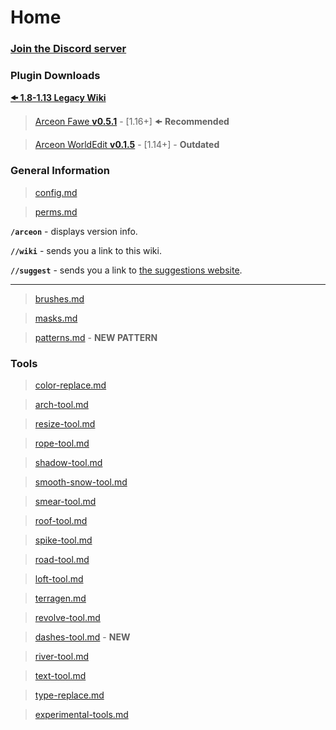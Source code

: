# Home

### [**Join the Discord server**](https://discordapp.com/invite/jpRVrjd)

### **Plugin Downloads**

[**🠜 1.8-1.13 Legacy Wiki**](https://github.com/Brennian/Arceon/wiki)

> [Arceon Fawe **v0.5.1**](https://www.patreon.com/posts/arceon-0-5-1-1-1-123837897) - \[1.16+] 🠜 **Recommended**

> [Arceon WorldEdit **v0.1.5**](https://www.patreon.com/posts/52224255) - \[1.14+] - **Outdated**

### **General Information**

> [config.md](general-information/config.md "mention")

> [perms.md](general-information/perms.md "mention")

**`/arceon`** - displays version info.

**`//wiki`** - sends you a link to this wiki.

**`//suggest`** - sends you a link to [the suggestions website](https://app.feedbacky.net/b/Arceon).

***

> [brushes.md](general-information/brushes.md "mention")

> [masks.md](general-information/masks.md "mention")

> [patterns.md](general-information/patterns.md "mention") - **NEW PATTERN**

### **Tools**

> [color-replace.md](tools/color-replace.md "mention")

> [arch-tool.md](tools/arch-tool.md "mention")

> [resize-tool.md](tools/resize-tool.md "mention")

> [rope-tool.md](tools/rope-tool.md "mention")

> [shadow-tool.md](tools/shadow-tool.md "mention")

> [smooth-snow-tool.md](tools/smooth-snow-tool.md "mention")

> [smear-tool.md](tools/smear-tool.md "mention")

> [roof-tool.md](tools/roof-tool.md "mention")

> [spike-tool.md](tools/spike-tool.md "mention")

> [road-tool.md](tools/road-tool.md "mention")

> [loft-tool.md](tools/loft-tool.md "mention")

> [terragen.md](tools/terragen.md "mention")

> [revolve-tool.md](tools/revolve-tool.md "mention")

> [dashes-tool.md](tools/dashes-tool.md "mention") - **NEW**

> [river-tool.md](tools/river-tool.md "mention")

> [text-tool.md](tools/text-tool.md "mention")

> [type-replace.md](tools/type-replace.md "mention")

> [experimental-tools.md](experimental-tools.md "mention")
